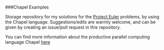 ###Chapel Examples

Storage repository for my solutions for the [Project Euler](https://projecteuler.net/) problems, by using the Chapel language.
Suggestions/edits are warmly welcome, and can be given by creating an issue/pull request in this repository.  

You can find more information about the productive parallel computing language Chapel [here](http://chapel.cray.com/)  
